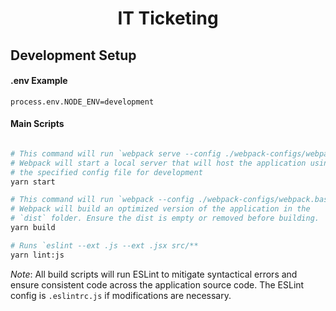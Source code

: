 <div align="center">
  <h1>IT Ticketing</h1>
</div>

<h2>Development Setup</h2>

#### .env Example

```
process.env.NODE_ENV=development
```

#### Main Scripts
``` bash

# This command will run `webpack serve --config ./webpack-configs/webpack.dev.js`
# Webpack will start a local server that will host the application using
# the specified config file for development
yarn start

# This command will run `webpack --config ./webpack-configs/webpack.base.js`
# Webpack will build an optimized version of the application in the
# `dist` folder. Ensure the dist is empty or removed before building.
yarn build

# Runs `eslint --ext .js --ext .jsx src/**
yarn lint:js
```

*Note*: All build scripts will run ESLint to mitigate syntactical errors and ensure consistent code across the application source code. The ESLint config is `.eslintrc.js` if modifications are necessary.